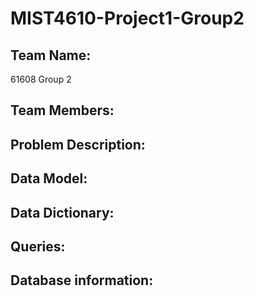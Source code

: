 # MIST4610-Project1-Group2

## Team Name:
61608 Group 2

## Team Members:

## Problem Description:

## Data Model:

## Data Dictionary:

## Queries:

## Database information:

